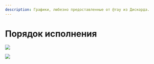 ```yaml
---
description: Графики, любезно предоставленные от @ray из Дискорда.
---
```


# Порядок исполнения

![](<../../.gitbook/assets/image (8).png>)

![](<../../.gitbook/assets/image (42).png>)
